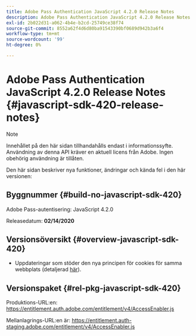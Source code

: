 ```yaml
---
title: Adobe Pass Authentication JavaScript 4.2.0 Release Notes
description: Adobe Pass Authentication JavaScript 4.2.0 Release Notes
exl-id: 2b022d31-a062-4b4e-b2cd-25749ce38f74
source-git-commit: 8552a62f4d6d80ba91543390bf0689d942b3a6f4
workflow-type: tm+mt
source-wordcount: '99'
ht-degree: 0%

---
```


# Adobe Pass Authentication JavaScript 4.2.0 Release Notes {#javascript-sdk-420-release-notes}

>[!NOTE]
>
>Innehållet på den här sidan tillhandahålls endast i informationssyfte. Användning av denna API kräver en aktuell licens från Adobe. Ingen obehörig användning är tillåten.

Den här sidan beskriver nya funktioner, ändringar och kända fel i den här versionen:

## Byggnummer {#build-no-javascript-sdk-420}

Adobe Pass-autentisering: JavaScript 4.2.0

Releasedatum: **02/14/2020**


## Versionsöversikt {#overview-javascript-sdk-420}

* Uppdateringar som stöder den nya principen för cookies för samma webbplats (detaljerad [här](https://datatracker.ietf.org/doc/html/draft-ietf-httpbis-cookie-same-site-00)).


## Versionspaket {#rel-pkg-javascript-sdk-420}

Produktions-URL:en: https://entitlement.auth.adobe.com/entitlement/v4/AccessEnabler.js

Mellanlagrings-URL:en är: https://entitlement.auth-staging.adobe.com/entitlement/v4/AccessEnabler.js
